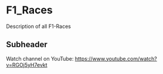 # F1_Races

Description of all F1-Races

## Subheader

Watch channel on YouTube: https://www.youtube.com/watch?v=RGOj5yH7evkt
